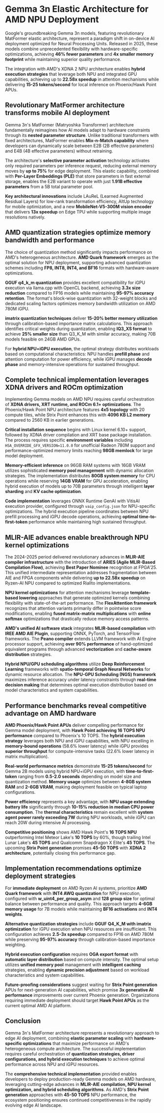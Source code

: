 # Gemma 3n Elastic Architecture for AMD NPU Deployment

Google's groundbreaking Gemma 3n models, featuring revolutionary MatFormer elastic architecture, represent a paradigm shift in on-device AI deployment optimized for Neural Processing Units. Released in 2025, these models combine unprecedented flexibility with hardware-specific optimizations, achieving **46% fewer parameters** and **4x smaller memory footprint** while maintaining superior quality performance.

The integration with AMD's XDNA 2 NPU architecture enables **hybrid execution strategies** that leverage both NPU and integrated GPU capabilities, achieving up to **22.58x speedup** in attention mechanisms while delivering **15-25 tokens/second** for local inference on Phoenix/Hawk Point APUs.

## Revolutionary MatFormer architecture transforms mobile AI deployment

Gemma 3n's MatFormer (Matryoshka Transformer) architecture fundamentally reimagines how AI models adapt to hardware constraints through its **nested parameter structure**. Unlike traditional transformers with fixed architectures, MatFormer enables **Mix-n-Match capability** where developers can dynamically scale between E2B (2B effective parameters) and E4B (4B effective parameters) without retraining.

The architecture's **selective parameter activation** technology activates only required parameters per inference request, reducing external memory moves by **up to 75%** for edge deployment. This elastic capability, combined with **Per-Layer Embeddings (PLE)** that store parameters in fast external storage, enables the E2B variant to operate with just **1.91B effective parameters** from a 5B total parameter pool.

**Key architectural innovations** include LAuReL (Learned Augmented Residual Layers) for low-rank transformation efficiency, AltUp technology for mobile optimization, and a new **MobileNet-V5-300M vision encoder** that delivers **13x speedup** on Edge TPU while supporting multiple image resolutions natively.

## AMD quantization strategies optimize memory bandwidth and performance

The choice of quantization method significantly impacts performance on AMD's heterogeneous architecture. **AMD Quark framework** emerges as the optimal solution for NPU deployment, supporting advanced quantization schemes including **FP8, INT8, INT4, and BF16** formats with hardware-aware optimizations.

**GGUF q4_k_m quantization** provides excellent compatibility for iGPU execution via llama.cpp with OpenCL backend, achieving **3.3x size reduction** compared to FP16 models while maintaining **95-97% accuracy retention**. The format's block-wise quantization with 32-weight blocks and dedicated scaling factors optimizes memory bandwidth utilization on AMD 780M iGPU.

**imatrix quantization techniques** deliver **15-20% better memory utilization** through calibration-based importance matrix calculations. This approach identifies critical weights during quantization, enabling **IQ3_XS format** to achieve **25% smaller size** than Q3_K_M with similar accuracy, making 70B models feasible on 24GB AMD GPUs.

For **hybrid NPU+iGPU execution**, the optimal strategy distributes workloads based on computational characteristics: NPU handles **prefill phase** and attention computation for power efficiency, while iGPU manages **decode phase** and memory-intensive operations for sustained throughput.

## Complete technical implementation leverages XDNA drivers and ROCm optimization

Implementing Gemma models on AMD NPU requires careful orchestration of **XDNA drivers, XRT runtime, and ROCm 6.1+ optimizations**. The Phoenix/Hawk Point NPU architecture features **4x5 topology** with 20 compute tiles, while Strix Point enhances this with **4096 KB L2 memory** compared to 2560 KB in earlier generations.

**Critical installation sequence** begins with Linux kernel 6.10+ support, followed by XDNA driver compilation and XRT base package installation. The process requires specific **environment variables** including `HSA_OVERRIDE_GFX_VERSION=11.0.0` for unofficial Radeon 780M support and performance-optimized memory limits reaching **98GB memlock** for large model deployment.

**Memory-efficient inference** on 96GB RAM systems with 16GB VRAM utilizes sophisticated **memory pool management** with dynamic allocation strategies. The implementation distributes **80GB system memory** for CPU operations while reserving **14GB VRAM** for GPU acceleration, enabling hybrid execution of models up to 70B parameters through intelligent **layer sharding** and **KV cache optimization**.

**Code implementation** leverages ONNX Runtime GenAI with VitisAI execution provider, configured through `vaip_config.json` for NPU-specific optimizations. The hybrid execution pipeline coordinates between NPU prefill processing and iGPU decode operations, achieving **optimal time-to-first-token** performance while maintaining high sustained throughput.

## MLIR-AIE advances enable breakthrough NPU kernel optimizations

The 2024-2025 period delivered revolutionary advances in **MLIR-AIE compiler infrastructure** with the introduction of **ARIES (Agile MLIR-Based Compilation Flow)**, achieving **Best Paper Nominee** recognition at FPGA'25. This unified intermediate representation addresses fragmentation between AIE and FPGA components while delivering **up to 22.58x speedup** on Ryzen-AI NPU compared to optimized Riallto implementations.

**NPU kernel optimizations** for attention mechanisms leverage **template-based lowering** approaches that generate optimized kernels combining flexibility with state-of-the-art performance. The **FlexAttention framework** recognizes that attention variants primarily differ in pointwise score modifications, enabling **fused matrix-matrix multiplications** with **online softmax** optimizations that drastically reduce memory access patterns.

**AMD's unified AI software stack** integrates **MLIR-based compilation** with **IREE AMD AIE Plugin**, supporting ONNX, PyTorch, and TensorFlow frameworks. The **Peano compiler** extends LLVM framework with AI Engine processor support, achieving **over 90% performance** of hand-optimized equivalent programs through advanced **vectorization** and **cache-aware distribution** strategies.

**Hybrid NPU/GPU scheduling algorithms** utilize **Deep Reinforcement Learning** frameworks with **spatio-temporal Graph Neural Networks** for dynamic resource allocation. The **NPU-GPU Scheduling (NGS) framework** maximizes inference accuracy under latency constraints through **real-time decision making** that determines optimal execution distribution based on model characteristics and system capabilities.

## Performance benchmarks reveal competitive advantage on AMD hardware

**AMD Phoenix/Hawk Point APUs** deliver compelling performance for Gemma model deployment, with **Hawk Point achieving 16 TOPS NPU performance** compared to Phoenix's 10 TOPS. The **hybrid execution strategy** leverages both NPU and iGPU capabilities, with NPU excelling in **memory-bound operations** (58.6% lower latency) while iGPU provides **superior throughput** for compute-intensive tasks (22.6% lower latency in matrix multiplication).

**Real-world performance metrics** demonstrate **15-25 tokens/second** for Gemma 2B models using hybrid NPU+iGPU execution, with **time-to-first-token** ranging from **0.5-2.0 seconds** depending on model size and quantization method. **Memory usage** optimizes between **4-8GB system RAM** and **2-6GB VRAM**, making deployment feasible on typical laptop configurations.

**Power efficiency** represents a key advantage, with **NPU usage extending battery life** significantly through **10-15% reduction in median CPU power consumption**. The **thermal characteristics** remain excellent with **system agent power rarely exceeding 7W** during NPU workloads, while iGPU can reach 20W during intensive AI processing.

**Competitive positioning** shows AMD Hawk Point's **16 TOPS NPU** outperforming Intel Meteor Lake's **10 TOPS** by 60%, though trailing Intel Lunar Lake's **45 TOPS** and Qualcomm Snapdragon X Elite's **45 TOPS**. The upcoming **Strix Point generation** promises **45-50 TOPS** with **XDNA 2 architecture**, potentially closing this performance gap.

## Implementation recommendations optimize deployment strategies

For **immediate deployment** on AMD Ryzen AI systems, prioritize **AMD Quark framework** with **INT4 AWQ quantization** for NPU execution, configured with **w_uint4_per_group_asym** and **128 group size** for optimal balance between performance and quality. This approach targets **4-6GB memory usage** for 7B models while maintaining **BF16 activations** and **INT4 weights**.

**Alternative quantization strategies** include **GGUF Q4_K_M with imatrix optimization** for iGPU execution when NPU resources are insufficient. This configuration achieves **2.5-3x speedup** compared to FP16 on AMD 780M while preserving **95-97% accuracy** through calibration-based importance weighting.

**Hybrid execution configuration** requires **OGA export format** with **automatic layer distribution** based on compute intensity. The optimal setup utilizes **unified memory pool** management with **intelligent caching** strategies, enabling **dynamic precision adjustment** based on workload characteristics and system capabilities.

**Future-proofing considerations** suggest waiting for **Strix Point generation** APUs for next-generation AI capabilities, which promise **3x generative AI performance** improvements over current Phoenix generation. Organizations requiring immediate deployment should target **Hawk Point APUs** as the current optimal AMD AI platform.

## Conclusion

Gemma 3n's MatFormer architecture represents a revolutionary approach to edge AI deployment, combining **elastic parameter scaling** with **hardware-specific optimizations** that maximize performance on AMD's heterogeneous compute architecture. The successful implementation requires careful orchestration of **quantization strategies, driver configurations, and hybrid execution techniques** to achieve optimal performance across NPU and iGPU resources.

The **comprehensive technical implementation** provided enables developers to deploy production-ready Gemma models on AMD hardware, leveraging cutting-edge advances in **MLIR-AIE compilation, NPU kernel optimization, and hybrid scheduling algorithms**. As AMD's **Strix Point generation** approaches with **45-50 TOPS** NPU performance, the ecosystem positioning ensures continued competitiveness in the rapidly evolving edge AI landscape.